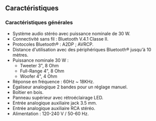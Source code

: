 ## Caractéristiques

### Caractéristiques générales

- Système audio stéréo avec puissance nominale de 30 W.
- Connectivité sans fil : Bluetooth V.4.1 Classe II.
- Protocoles Bluetooth® : A2DP ; AVRCP.
- Distance d'utilisation avec des périphériques Bluetooth® jusqu'à 10 mètres.
- Puissance nominale 30 W :
  - Tweeter 3", 8 Ohm
  - Full-Range 4", 8 Ohm
  - Woofer 4", 4 Ohm
- Réponse en fréquence : 60Hz ~ 18KHz.
- Égaliseur analogique 2 bandes pour un réglage manuel.
- Boîtier en bois.
- Panneau supérieur avec rétroéclairage LED.
- Entrée analogique auxiliaire jack 3.5 mm.
- Entrée analogique auxiliaire RCA stéréo.
- Alimentation : 120-240 V / 50-60 Hz.
